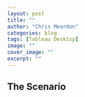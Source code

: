 ```yaml
---
layout: post
title: ""
author: "Chris Meardon"
categories: blog
tags: [Tableau Desktop]
image: ""
cover_image: ""
excerpt: ""
---
```


## The Scenario
